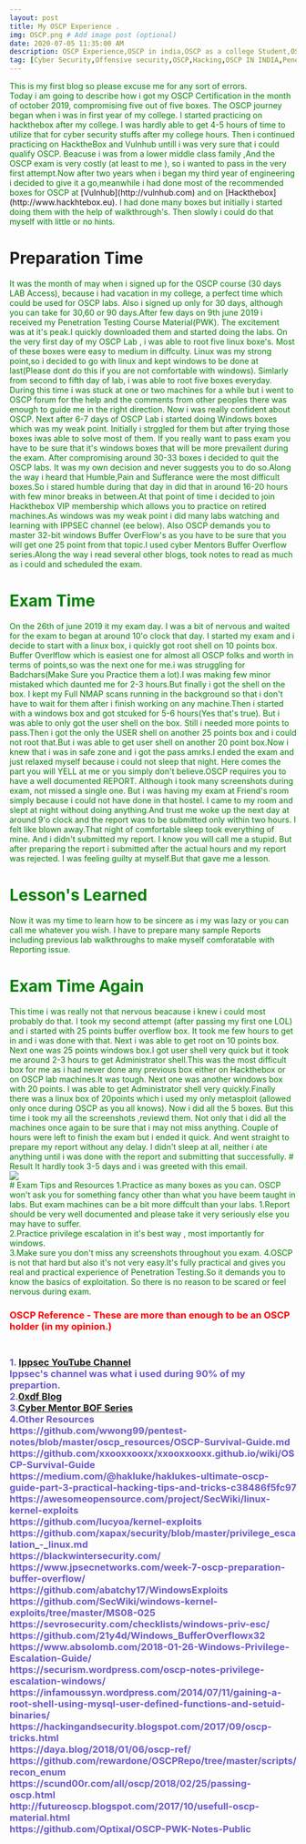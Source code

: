 ```yaml
---
layout: post
title: My OSCP Experience .
img: OSCP.png # Add image post (optional)
date: 2020-07-05 11:35:00 AM
description: OSCP Experience,OSCP in india,OSCP as a college Student,OSCP Resources,Noob to OSCP
tag: [Cyber Security,Offensive security,OSCP,Hacking,OSCP IN INDIA,Penetration Testing,OSCP Internship]
---
```


<span style="color:green">
This is my first  blog so please excuse me for any sort of errors.<br />
 </span>

<span style="color:green">
Today i am going to describe how i got my OSCP  Certification in the month of october 2019, compromising five out of five boxes.
The OSCP journey began when i was in first year of my college. I started practicing on hackthebox after my college. I was hardly able to get 4-5 hours of time to utilize that for cyber security stuffs after my college hours. Then i continued practicing on HacktheBox and Vulnhub untill i was very sure that i could qualify OSCP. Beacuse i was from a  lower middle class family ,And the OSCP exam is very costly (at least to me ), so i wanted to pass in the very first attempt.Now after two years when i began my third year of engineering i decided to give it a go,meanwhile i had done most of the recommended boxes for OSCP at</span> [Vulnhub](http://vulnhub.com)  <span style="color:green">  and on </span> [Hackthebox](http://www.hackhtebox.eu). <span style="color:green"> I had done many boxes but initially i started doing them with the help of  walkthrough's. Then slowly i could do that myself with little or no  hints. </span>

# Preparation Time
<span style="color:green">
It was the   month of may when i signed up for the OSCP course (30 days LAB Access), because i had  vacation in  my college, a perfect time which could be used for OSCP labs. Also i signed up only for 30 days, although you can take for 30,60 or 90 days.After few days on 9th june 2019 i received my Penetration Testing Course Material(PWK). The excitement was at it's peak.I quickly downloaded them and started doing the labs. On the very first day of my OSCP Lab , i was able to root five linux boxe's. Most of these boxes were easy to medium  in diffculty. Linux was my strong point,so i decided to go with linux and kept windows to be done at last(Please dont do this if you are not comfortable with windows). Simlarly from second to fifth  day of lab, i was able to root five boxes everyday. During this time i was stuck at one or two machines  for a while but i went to OSCP forum for the help and the comments from other peoples there was enough to guide  me in the right direction.

<span style="color:green">
Now i was really confident about OSCP. Next after 6-7 days of OSCP Lab i started doing Windows boxes which was my weak point. Initially i strggled for them but after trying those boxes iwas able to solve most of them. If you really want to pass exam you have to be sure that it's windows boxes that will be more prevailent during the exam. After compromising around 30-33 boxes i decided to quit the OSCP labs. It was my own decision and never suggests you to do so.Along the way i heard that Humble,Pain and Sufferance were the most difficult boxes.So i stared humble during that day in did that in around 16-20 hours with few minor breaks in between.At that point of time i decided to join Hackthebox VIP membership which allows you to practice on retired machines.As windows was my weak point i did many labs watching and learning with IPPSEC channel (ee below). Also OSCP demands you to master 32-bit windows Buffer OverFlow's as you have to be sure that you will get one 25 point from that topic.I used cyber Mentors Buffer Overflow series.Along the way i read several other blogs, took notes to read as much as i could and scheduled the exam.
</span>

# Exam Time
<span style="color:green">
On the 26th of june 2019 it my exam day. I was a bit of nervous and waited for the exam to began at around 10'o clock that day. I started my exam and i decide to start with a linux box, i quickly got root shell on 10 points box. Buffer Overlflow which is easiest one for almost all OSCP folks and worth in terms of points,so was the next one for me.i was struggling for Badchars(Make Sure you Practice them a lot).I was making few minor mistaked which daunted me for 2-3 hours.But finally i got the shell on the box. I kept my Full NMAP scans running in the background so that i don't have to wait for them after i finish working on any machine.Then i started with a windows box and got  stcuked for 5-6 hours(Yes that's true). But i  was able to only got the user shell on the box. Still i needed  more points to pass.Then i got the only the USER shell on another 25 points box and i could not root that.But i was able to get user shell  on another 20 point box.Now i knew that i was in safe zone and i got the pass amrks.I ended the exam and just relaxed myself because i could not sleep that night.
 </span>
<span style="color:green">
Here comes the part you will YELL at me or you simply don't believe.OSCP requires you to have a  well documented  REPORT. Although i took many screenshots during exam, not missed a single one. But i was having my exam at Friend's room simply because i could not have done in that hostel. I came to my room and slept at night without doing anything.And trust me woke up the next day at around 9'o clock and the report was to be submitted only within two hours. I felt like blown away.That night of comfortable sleep took everything of mine. And i didn't submitted my report.
 </span>
<span style="color:green">
I know you will call me a stupid. But after preparing the report i submitted after the actual hours and my report was rejected.
I was feeling guilty at myself.But that gave me a lesson.
</span>

# Lesson's Learned
<span style="color:green">
Now it was my time to learn how to be sincere as i my was lazy or you can call me whatever you wish.
I have to prepare many sample Reports including previous lab walkthroughs to make myself comforatable with Reporting issue.
 </span>

# Exam Time Again
<span style="color:green">
This time i was really not that nervous beacause i knew i could most probably do that. I took my second attempt (after passing my first one LOL) and i started with 25 points  buffer  overflow box. It took  me few hours to get in and i was done with that. Next i was able to get root on 10 points box. Next one was 25 points windows box.I got user shell very quick but it took me around 2-3 hours to get Administrator shell.This was the most difficult box for me as i had never done any previous box either on Hackthebox or on OSCP lab machines.It was tough. Next one was another windows box with 20 points. I was able to get Administrator shell very quickly.Finally there was a linux box of 20points which i used my only metasploit (allowed only once during OSCP as you all knows). Now i did  all the 5 boxes. But this time i took my all the screenshots ,reviewd them. Not only that i did all the machines once again to be sure that i may not miss anything. Couple of hours were left to finish the exam but i ended it quick. And went straight to prepare my report without any delay. I didn't sleep at all, neither i ate anything until i was done with the report and submitting that successfully.
</span>
# Result 
<span style="color:green">
It hardly took  3-5 days and i was greeted with this email. <br />
<img src="{{site.baseurl}}/assets/img/email.png">
<br />
</span>
# Exam Tips and Resources

<span style="color:green">
1.Practice as many boxes as you can. OSCP won't ask you for something fancy other than what you have beem taught in labs. But exam machines can be a bit more diffcult than your labs.
1.Report should be very well documented and please take it very seriously else you may have to suffer.<br />
2.Practice privilege escalation in it's best way , most importantly for windows.<br />
3.Make sure you don't miss any screenshots throughout you exam.
4.OSCP is not that hard but also it's not very easy.It's fully practical and gives you  real and practical experience of Penetration Testing.So it demands you to know the basics of exploitation. So there is no reason to be scared or feel nervous during exam.<br />
</span>
<h3>
<span style="color:red"> OSCP Reference - These are more than enough to be an OSCP holder (in my opinion.)</span>
 <h3>
 <p>
 <span style="color:SlateBlue">
 <br> 1. <a href="https://www.youtube.com/channel/UCa6eh7gCkpPo5XXUDfygQQA">Ippsec YouTube Channel</a> 
 <br> Ippsec's channel  was  what i used during 90% of my prepartion.
  <br>2.<a href="https://0xdf.gitlab.io/">0xdf Blog</a> 
  <br>3.<a href="https://www.youtube.com/watch?v=qSnPayW6F7U&list=PLLKT__MCUeix3O0DPbmuaRuR_4Hxo4m3G">Cyber Mentor BOF Series</a>
 <br> 4.Other Resources 
  <br>https://github.com/wwong99/pentest-notes/blob/master/oscp_resources/OSCP-Survival-Guide.md 
 <br> https://github.com/xxooxxooxx/xxooxxooxx.github.io/wiki/OSCP-Survival-Guide 
 <br> https://medium.com/@hakluke/haklukes-ultimate-oscp-guide-part-3-practical-hacking-tips-and-tricks-c38486f5fc97
  <br>https://awesomeopensource.com/project/SecWiki/linux-kernel-exploits 
 <br> https://github.com/lucyoa/kernel-exploits 
 <br> https://github.com/xapax/security/blob/master/privilege_escalation_-_linux.md 
 <br> https://blackwintersecurity.com/ 
 <br> https://www.jpsecnetworks.com/week-7-oscp-preparation-buffer-overflow/ 
 <br> https://github.com/abatchy17/WindowsExploits 
 <br> https://github.com/SecWiki/windows-kernel-exploits/tree/master/MS08-025 
 <br> https://sevrosecurity.com/checklists/windows-priv-esc/ 
 <br> https://github.com/21y4d/Windows_BufferOverflowx32 
 <br> https://www.absolomb.com/2018-01-26-Windows-Privilege-Escalation-Guide/ 
 <br> https://securism.wordpress.com/oscp-notes-privilege-escalation-windows/ 
 <br> https://infamoussyn.wordpress.com/2014/07/11/gaining-a-root-shell-using-mysql-user-defined-functions-and-setuid-binaries/ 
 <br> https://hackingandsecurity.blogspot.com/2017/09/oscp-tricks.html 
 <br> https://daya.blog/2018/01/06/oscp-ref/ 
 <br> https://github.com/rewardone/OSCPRepo/tree/master/scripts/recon_enum 
 <br> https://scund00r.com/all/oscp/2018/02/25/passing-oscp.html 
 <br> http://futureoscp.blogspot.com/2017/10/usefull-oscp-material.html 
 <br> https://github.com/Optixal/OSCP-PWK-Notes-Public 
 </span>
  </p>
 
 
 
 
 
 
 

